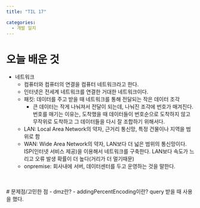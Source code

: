 ```yaml
---
title: "TIL 17"

categories:
  - 개발 일지
---
```

# 오늘 배운 것
- 네트워크
    - 컴퓨터와 컴퓨터의 연결을 컴퓨터 네트워크라고 한다.
    - 인터넷은 전세계 네트워크를 연결한 거대한 네트워크이다.
    - 패킷: 데이터를 주고 받을 때 네트워크를 통해 전달되는 작은 데이터 조각
        - 큰 데이터는 작게 나눠져서 전달이 되는데, 나눠진 조각에 번호가 매겨진다. 번호를 매기는 이유는, 도착했을 때 데이터들이 번호순으로 도착하지 않고 무작위로 도착하고 그 데이터들을 다시 잘 조합하기 위해서다.
    - LAN: Local Area Network의 약자, 근거리 통신망, 특정 건물이나 지역을 범위로 함
    - WAN: Wide Area Network의 약자, LAN보다 더 넓은 범위의 통신망이다. ISP(인터넷 서비스 제공)을 이용해서 네트워크를 구축한다. LAN보다 속도가 느리고 오류 발생 확률이 더 높다(거리가 더 멀기때문)
    - onpremise: 회사내에 서버, 데이터센터를 두고 운영하는 것을 말한다.
<br>    
<br>
# 문제점/고민한 점
- dmz란?
- addingPercentEncoding이란? query 받을 때 사용을 했다.